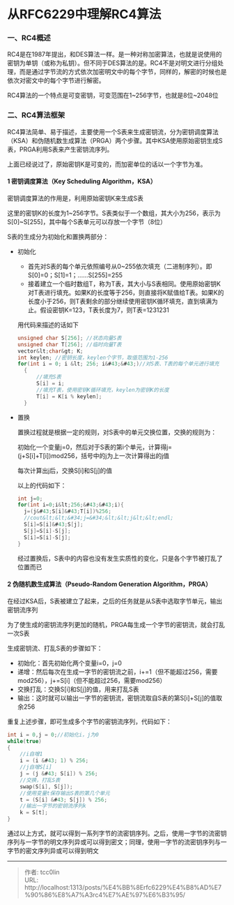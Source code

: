 # 从RFC6229中理解RC4算法


### 一、RC4概述
RC4是在1987年提出，和DES算法一样。是一种对称加密算法，也就是说使用的密钥为单钥（或称为私钥）。但不同于DES算法的是。RC4不是对明文进行分组处理，而是通过字节流的方式依次加密明文中的每个字节，同样的，解密的时候也是依次对密文中的每个字节进行解密。

RC4算法的一个特点是可变密钥，可变范围在1~256字节，也就是8位~2048位
### 二、RC4算法框架

RC4算法简单、易于描述，主要使用一个S表来生成密钥流，分为密钥调度算法（KSA）和伪随机数生成算法（PRGA）两个步骤。其中KSA使用原始密钥生成S表，PRGA利用S表来产生密钥流序列。

上面已经说过了，原始密钥K是可变的，而加密单位的话以一个字节为准。

#### 1 密钥调度算法（Key Scheduling Algorithm，KSA）

密钥调度算法的作用是，利用原始密钥K来生成S表

这里的密钥K的长度为1~256字节。S表类似于一个数组，其大小为256，表示为S[0]~S[255]，其中每个S表单元可以存放一个字节（8位）

S表的生成分为初始化和置换两部分：
- 初始化
  
  - 首先对S表的每个单元依照编号从0~255依次填充（二进制序列）。即S[0]=0；S[1]=1；......S[255]=255
  - 接着建立一个临时数组T，称为T表，其大小与S表相同。使用原始密钥K对T表进行填充。如果K的长度等于256，则直接将K赋值给T表。如果K的长度小于256，则T表剩余的部分继续使用密钥K循环填充，直到填满为止。假设密钥K=123，T表长度为7，则T表=1231231
  
  用代码来描述的话如下
  ```c
  unsigned char S[256]; //状态向量S表
  unsigned char T[256]; //临时向量T表
  vector&lt;char&gt; K;
  int keylen; //密钥长度，keylen个字节，取值范围为1-256
  for(int i = 0; i &lt; 256; i&#43;&#43;)//对S表、T表的每个单元进行填充
    {
        //填充S表
        S[i] = i;
        //填充T表，使用密钥K循环填充，keylen为密钥K的长度
        T[i] = K[i % keylen];
    }
  ```
- 置换
  
  置换过程就是根据一定的规则，对S表中的单元交换位置，交换的规则为：

  初始化一个变量j=0，然后对于S表的第i个单元，计算得j=(j&#43;S[i]&#43;T[i])mod256，括号中的j为上一次计算得出的j值

  每次计算出j后，交换S[i]和S[j]的值

  以上的代码如下：
  ```c
  int j=0;
  for(int i=0;i&lt;256;&#43;&#43;i){
    j=(j&#43;S[i]&#43;T[i])%256;
    //cout&lt;&lt;&#34;j=&#34;&lt;&lt;j&lt;&lt;endl;
    S[i]=S[i]&#43;S[j];
    S[j]=S[i]-S[j];
    S[i]=S[i]-S[j];
  }
  ```

  经过置换后，S表中的内容也没有发生实质性的变化，只是各个字节被打乱了位置而已

#### 2 伪随机数生成算法（Pseudo-Random Generation Algorithm，PRGA）

在经过KSA后，S表被建立了起来，之后的任务就是从S表中选取字节单元，输出密钥流序列

为了使生成的密钥流序列更加的随机，PRGA每生成一个字节的密钥流，就会打乱一次S表

生成密钥流、打乱S表的步骤如下：
- 初始化：首先初始化两个变量i=0，j=0
- 递增：然后每次在生成一字节的密钥流之前，i&#43;=1（但不能超过256，需要mod256），j&#43;=S[i]（但不能超过256，需要mod256）
- 交换打乱：交换S[i]和S[j]的值，用来打乱S表
- 输出：这时就可以输出一字节的密钥流，密钥流取自S表的第S[i]&#43;S[j]的值取余256
  
重复上述步骤，即可生成多个字节的密钥流序列，代码如下：
```c
int i = 0,j = 0;//初始化i，j为0
while(true)
{
    //i自增1
    i = (i &#43; 1) % 256;
    //j自增S[i]
    j = (j &#43; S[i]) % 256;
    //交换，打乱S表
    swap(S[i], S[j]);
    //使用变量t保存输出S表的第几个单元
    t = (S[i] &#43; S[j]) % 256;
    //输出一字节的密钥流序列k
    k = S[t];
}
```
通过以上方式，就可以得到一系列字节的流密钥序列。之后，使用一字节的流密钥序列与一字节的明文序列异或可以得到密文；同理，使用一字节的流密钥序列与一字节的密文序列异或可以得到明文

---

> 作者: tcc0lin  
> URL: http://localhost:1313/posts/%E4%BB%8Erfc6229%E4%B8%AD%E7%90%86%E8%A7%A3rc4%E7%AE%97%E6%B3%95/  


